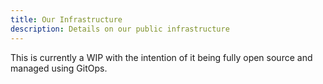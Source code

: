 ```yaml
---
title: Our Infrastructure
description: Details on our public infrastructure
---
```


This is currently a WIP with the intention of it being fully open source and managed using GitOps.
